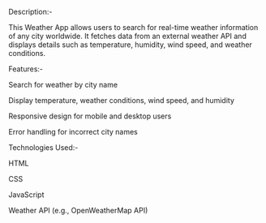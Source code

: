 Description:-

This Weather App allows users to search for real-time weather information of any city worldwide. It fetches data from an external weather API and displays details such as temperature, humidity, wind speed, and weather conditions.

Features:-

Search for weather by city name

Display temperature, weather conditions, wind speed, and humidity

Responsive design for mobile and desktop users

Error handling for incorrect city names

Technologies Used:-

HTML

CSS

JavaScript

Weather API (e.g., OpenWeatherMap API)
